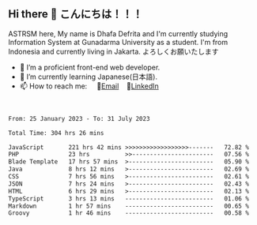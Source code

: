 ## Hi there 👋 こんにちは！！！
ASTRSM here, My name is Dhafa Defrita and I'm currently studying Information System at Gunadarma University as a student. I'm from Indonesia and currently living in Jakarta. よろしくお願いたします

- 🔭 I’m a proficient front-end web developer.
- 🌱 I’m currently learning Japanese(日本語).
- 📫 How to reach me: &nbsp;&nbsp;&nbsp;&nbsp;📧[Email](dhafadefrita@gmail.com)&nbsp;&nbsp;&nbsp;&nbsp;💼[LinkedIn](https://www.linkedin.com/in/dhafa-defrita-rama-yudistira-9357a9229/)
<br>
<!-- <p align="left">
<a href="https://github.com/ASTRSM">
  <img height="180em" src="https://github-readme-stats-eight-theta.vercel.app/api?username=ASTRSM&show_icons=true&theme=dracula&include_all_commits=true&count_private=true"/>
  <img height="180em" src="https://github-readme-stats-eight-theta.vercel.app/api/top-langs/?username=ASTRSM&layout=compact&langs_count=8&theme=dracula"/>
</a>
</p> -->

<!--START_SECTION:waka-->

```txt
From: 25 January 2023 - To: 31 July 2023

Total Time: 304 hrs 26 mins

JavaScript       221 hrs 42 mins >>>>>>>>>>>>>>>>>>-------   72.82 %
PHP              23 hrs          >>-----------------------   07.56 %
Blade Template   17 hrs 57 mins  >------------------------   05.90 %
Java             8 hrs 12 mins   >------------------------   02.69 %
CSS              7 hrs 56 mins   >------------------------   02.61 %
JSON             7 hrs 24 mins   >------------------------   02.43 %
HTML             6 hrs 29 mins   >------------------------   02.13 %
TypeScript       3 hrs 13 mins   -------------------------   01.06 %
Markdown         1 hr 57 mins    -------------------------   00.65 %
Groovy           1 hr 46 mins    -------------------------   00.58 %
```

<!--END_SECTION:waka-->
